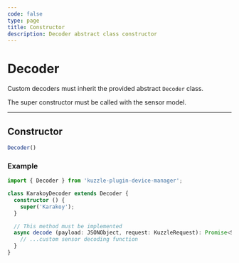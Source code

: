 ```yaml
---
code: false
type: page
title: Constructor
description: Decoder abstract class constructor
---
```


# Decoder

Custom decoders must inherit the provided abstract `Decoder` class.

The super constructor must be called with the sensor model.

---

## Constructor

```ts
Decoder()
```

### Example

```ts
import { Decoder } from 'kuzzle-plugin-device-manager';

class KarakoyDecoder extends Decoder {
  constructor () {
    super('Karakoy');
  }

  // This method must be implemented
  async decode (payload: JSONObject, request: KuzzleRequest): Promise<SensorContent> {
    // ...custom sensor decoding function
  }
}
```
